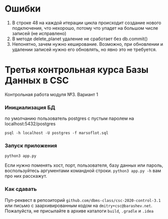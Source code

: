 # Ошибки

1. В строке 48 на каждой итерации цикла происходит создание нового подключения, что нехорошо, потому что упадет на большом числе записей (не исправлено)
2. В методе delete_planet удаление не сработает без db.commit()
3. Непонятно, зачем нужно кеширование. Возможно, при обновлении и удалении записей нужно его обновлять, но явно это не требуется.

# Третья контрольная курса Базы Данных в CSC
Контрольная работа модуля №3. Вариант 1




### Инициализация БД
по умолчанию пользователь postgres с пустым паролем на localhost:5432/postgres

```
psql -h localhost -U postgres -f marsoflot.sql
```

### Запуск приложения
```
python3 app.py
```

Если нужно поменять хост, порт, пользователя, базу данных или пароль, воспользуйтесь аргументами командной строки. `python3 app.py -h`  вам про них расскажут.

### Как сдавать
Пул-реквест в репозиторий `github.com/dbms-class/csc-2020-control-3.1` или письмо с заархивированным кодом на `dmitry+csc@barashev.net`. Пожалуйста, не присылайте в архиве каталоги `build`, `.gradle` и `.idea`
